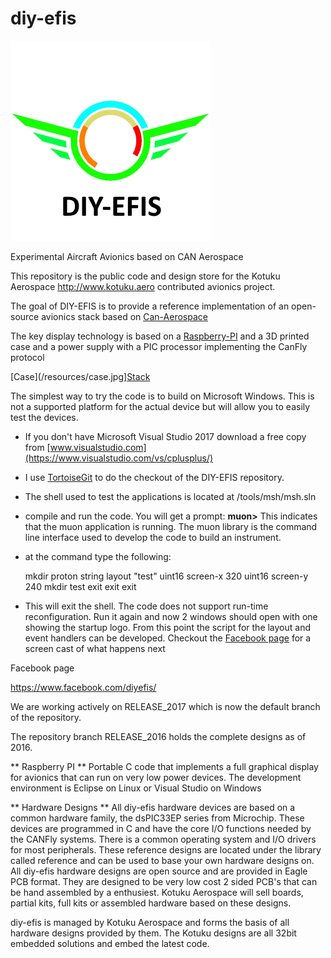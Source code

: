 # diy-efis
![DIY-EFIS](/resources/LogoSq.png)

Experimental Aircraft Avionics based on CAN Aerospace

This repository is the public code and design store for the Kotuku Aerospace http://www.kotuku.aero contributed avionics project.

The goal of DIY-EFIS is to provide a reference implementation of an open-source avionics stack based on [Can-Aerospace](http://www.stockflightsystems.com/canaerospace.html)

The key display technology is based on a [Raspberry-PI](https://www.raspberrypi.org/) and a 3D printed case and a power supply with a PIC processor implementing the CanFly protocol

[Case](/resources/case.jpg][Stack](/resources/stack.jpg)

The simplest way to try the code is to build on Microsoft Windows.  This is not a supported platform for the actual device but will allow you to easily test the devices.

* If you don't have Microsoft Visual Studio 2017 download a free copy from [www.visualstudio.com](https://www.visualstudio.com/vs/cplusplus/)
* I use [TortoiseGit](https://tortoisegit.org/) to do the checkout of the DIY-EFIS repository.
* The shell used to test the applications is located at /tools/msh/msh.sln
* compile and run the code.  You will get a prompt: **muon>**  This indicates that the muon application is running.  The muon library is the command line interface used to develop the code to build an instrument.
* at the command type the following:

    mkdir proton
    string layout "test"
    uint16 screen-x 320
    uint16 screen-y 240
		mkdir test
		exit
		exit
		exit

* This will exit the shell.  The code does not support run-time reconfiguration. Run it again and now 2 windows should open with one showing the startup logo.  From this point the script for the layout and event handlers can be developed.  Checkout the [Facebook page](https://www.facebook.com/diyefis/) for a screen cast of what happens next


Facebook page 

https://www.facebook.com/diyefis/

We are working actively on RELEASE_2017 which is now the default branch of the repository.

The repository branch RELEASE_2016 holds the complete designs as of 2016.

** Raspberry PI **
Portable C code that implements a full graphical display for avionics that can run on very low power devices.  The development environment is Eclipse on Linux or Visual Studio on Windows

** Hardware Designs **
All diy-efis hardware devices are based on a common hardware family, the dsPIC33EP series from Microchip.  These devices are programmed in C and have the core I/O functions needed by the CANFly systems.  There is a common operating system and I/O drivers for most peripherals.  These reference designs are located under the library called reference and can be used to base your own hardware designs on.
All diy-efis hardware designs are open source and are provided in Eagle PCB format.  They are designed to be very low cost 2 sided PCB's that can be hand assembled by a enthusiest.  Kotuku Aerospace will sell boards, partial kits, full kits or assembled hardware based on these designs.

diy-efis is managed by Kotuku Aerospace and forms the basis of all hardware designs provided by them.  The Kotuku designs are all 32bit embedded solutions and embed the latest code.


